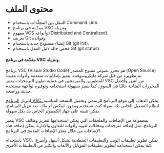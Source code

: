 

# محتوى الملف

- التنقل بين المجلّدات باستخدام Command Line.
- مقدّمة في برنامج VSC وتنزيله.
- مفهوم VCS وأنواعه (Distributed and Centralized).
- تعريف Git وفوائده.
- إنشاء مستودع جديد باستخدام Git (git init).
- فحص حالة دليل العمل باستخدام Git (git status).



####  مقدّمة في برنامج VSC وتنزيله.

برنامج VSC (Visual Studio Code) هو محرر نصوص مفتوح المصدر (Open Source) تم تطويره من قبل شركة مايكروسوفت. يتميز بإمكانيات متقدمة وأدوات مفيدة للمطورين والمبرمجين في عملية تطوير البرمجيات. يعتبر VSC من أشهر وأفضل المحررات المتاحة حاليًا في السوق، كما يتميز بسهولة استخدامه وتوفيره لواجهة مستخدم حديثة وواضحة.

لتنزيل [البرنامج VSC، ](https://code.visualstudio.com/)  يمكن الذهاب إلى موقع البرنامج الرسمي وتحميل النسخة المناسبة لنظام التشغيل الخاص بك، سواء كنت تستخدم ويندوز، لينكس أو ماك. بعد تنزيل البرنامج، يمكن تثبيته على جهاز الكمبيوتر الخاص بك بكل سهولة.

يتميز VSC بمجموعة من الإضافات والملحقات التي يمكن استخدامها لتعزيز وظائف البرنامج، مثل إضافة مترجمات ومحللات لغوية وأدوات للتعاون والإدارة. يمكن إضافة هذه الإضافات من خلال متجر الإضافات المدمج في البرنامج.

باستخدام VSC، يمكن تطوير تطبيقات الويب والتطبيقات السطحية بشكل أسهل وأسرع، كما يمكن استخدامه لتطوير تطبيقات الموبايل والألعاب والكثير من التطبيقات الأخرى.
